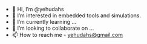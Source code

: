 - 👋 Hi, I’m @yehudahs
- 👀 I’m interested in embedded tools and simulations.
- 🌱 I’m currently learning ...
- 💞️ I’m looking to collaborate on ...
- 📫 How to reach me - yehudahs@gmail.com

<!---
yehudahs/yehudahs is a ✨ special ✨ repository because its `README.md` (this file) appears on your GitHub profile.
You can click the Preview link to take a look at your changes.
--->
